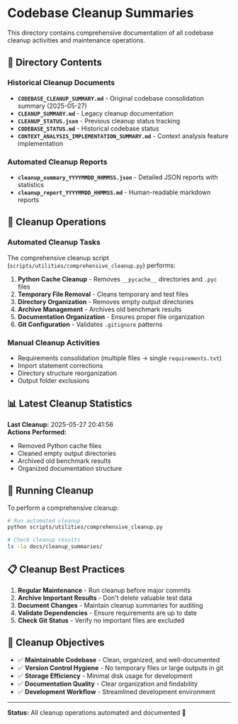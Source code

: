 # Codebase Cleanup Summaries

This directory contains comprehensive documentation of all codebase cleanup activities and maintenance operations.

## 📁 Directory Contents

### Historical Cleanup Documents
- **`CODEBASE_CLEANUP_SUMMARY.md`** - Original codebase consolidation summary (2025-05-27)
- **`CLEANUP_SUMMARY.md`** - Legacy cleanup documentation
- **`CLEANUP_STATUS.json`** - Previous cleanup status tracking
- **`CODEBASE_STATUS.md`** - Historical codebase status
- **`CONTEXT_ANALYSIS_IMPLEMENTATION_SUMMARY.md`** - Context analysis feature implementation

### Automated Cleanup Reports
- **`cleanup_summary_YYYYMMDD_HHMMSS.json`** - Detailed JSON reports with statistics
- **`cleanup_report_YYYYMMDD_HHMMSS.md`** - Human-readable markdown reports

## 🧹 Cleanup Operations

### Automated Cleanup Tasks
The comprehensive cleanup script (`scripts/utilities/comprehensive_cleanup.py`) performs:

1. **Python Cache Cleanup** - Removes `__pycache__` directories and `.pyc` files
2. **Temporary File Removal** - Cleans temporary and test files
3. **Directory Organization** - Removes empty output directories
4. **Archive Management** - Archives old benchmark results
5. **Documentation Organization** - Ensures proper file organization
6. **Git Configuration** - Validates `.gitignore` patterns

### Manual Cleanup Activities
- Requirements consolidation (multiple files → single `requirements.txt`)
- Import statement corrections
- Directory structure reorganization
- Output folder exclusions

## 📊 Latest Cleanup Statistics

**Last Cleanup:** 2025-05-27 20:41:56  
**Actions Performed:** 
- Removed Python cache files
- Cleaned empty output directories  
- Archived old benchmark results
- Organized documentation structure

## 🔧 Running Cleanup

To perform a comprehensive cleanup:

```bash
# Run automated cleanup
python scripts/utilities/comprehensive_cleanup.py

# Check cleanup results
ls -la docs/cleanup_summaries/
```

## 📋 Cleanup Best Practices

1. **Regular Maintenance** - Run cleanup before major commits
2. **Archive Important Results** - Don't delete valuable test data
3. **Document Changes** - Maintain cleanup summaries for auditing
4. **Validate Dependencies** - Ensure requirements are up to date
5. **Check Git Status** - Verify no important files are excluded

## 🎯 Cleanup Objectives

- ✅ **Maintainable Codebase** - Clean, organized, and well-documented
- ✅ **Version Control Hygiene** - No temporary files or large outputs in git
- ✅ **Storage Efficiency** - Minimal disk usage for development
- ✅ **Documentation Quality** - Clear organization and findability
- ✅ **Development Workflow** - Streamlined development environment

---

**Status:** All cleanup operations automated and documented 🚀 